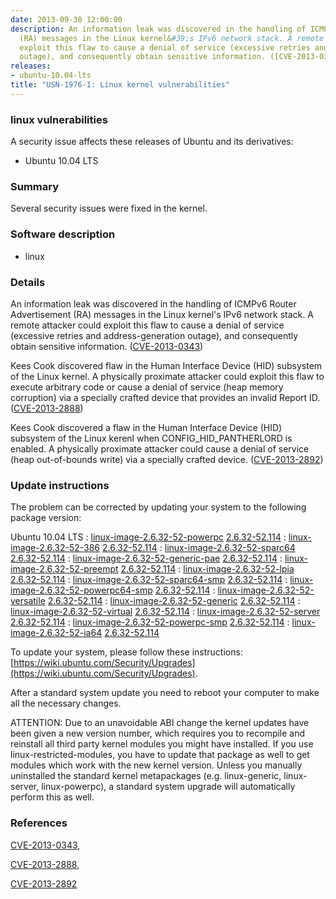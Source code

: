 ```yaml
---
date: 2013-09-30 12:00:00
description: An information leak was discovered in the handling of ICMPv6 Router Advertisement
  (RA) messages in the Linux kernel&#39;s IPv6 network stack. A remote attacker could
  exploit this flaw to cause a denial of service (excessive retries and address-generation
  outage), and consequently obtain sensitive information. ([CVE-2013-0343](http://people.ubuntu.com/~ubuntu-security/cve/CVE-2013-0343))
releases:
- ubuntu-10.04-lts
title: "USN-1976-1: Linux kernel vulnerabilities"
---
```


### linux vulnerabilities

A security issue affects these releases of Ubuntu and its derivatives:

* Ubuntu 10.04 LTS

### Summary

Several security issues were fixed in the kernel. 

### Software description

* linux 

### Details

An information leak was discovered in the handling of ICMPv6 Router Advertisement (RA) messages in the Linux kernel&#39;s IPv6 network stack. A remote attacker could exploit this flaw to cause a denial of service (excessive retries and address-generation outage), and consequently obtain sensitive information. ([CVE-2013-0343](http://people.ubuntu.com/~ubuntu-security/cve/CVE-2013-0343))

Kees Cook discovered flaw in the Human Interface Device (HID) subsystem of the Linux kernel. A physically proximate attacker could exploit this flaw to execute arbitrary code or cause a denial of service (heap memory corruption) via a specially crafted device that provides an invalid Report ID. ([CVE-2013-2888](http://people.ubuntu.com/~ubuntu-security/cve/CVE-2013-2888))

Kees Cook discovered a flaw in the Human Interface Device (HID) subsystem of the Linux kerenl when CONFIG_HID_PANTHERLORD is enabled. A physically proximate attacker could cause a denial of service (heap out-of-bounds write) via a specially crafted device. ([CVE-2013-2892](http://people.ubuntu.com/~ubuntu-security/cve/CVE-2013-2892)) 

### Update instructions

The problem can be corrected by updating your system to the following package version:

Ubuntu 10.04 LTS
 : [linux-image-2.6.32-52-powerpc](https://launchpad.net/ubuntu/+source/linux) <span> [2.6.32-52.114](https://launchpad.net/ubuntu/+source/linux/2.6.32-52.114) </span> 
 : [linux-image-2.6.32-52-386](https://launchpad.net/ubuntu/+source/linux) <span> [2.6.32-52.114](https://launchpad.net/ubuntu/+source/linux/2.6.32-52.114) </span> 
 : [linux-image-2.6.32-52-sparc64](https://launchpad.net/ubuntu/+source/linux) <span> [2.6.32-52.114](https://launchpad.net/ubuntu/+source/linux/2.6.32-52.114) </span> 
 : [linux-image-2.6.32-52-generic-pae](https://launchpad.net/ubuntu/+source/linux) <span> [2.6.32-52.114](https://launchpad.net/ubuntu/+source/linux/2.6.32-52.114) </span> 
 : [linux-image-2.6.32-52-preempt](https://launchpad.net/ubuntu/+source/linux) <span> [2.6.32-52.114](https://launchpad.net/ubuntu/+source/linux/2.6.32-52.114) </span> 
 : [linux-image-2.6.32-52-lpia](https://launchpad.net/ubuntu/+source/linux) <span> [2.6.32-52.114](https://launchpad.net/ubuntu/+source/linux/2.6.32-52.114) </span> 
 : [linux-image-2.6.32-52-sparc64-smp](https://launchpad.net/ubuntu/+source/linux) <span> [2.6.32-52.114](https://launchpad.net/ubuntu/+source/linux/2.6.32-52.114) </span> 
 : [linux-image-2.6.32-52-powerpc64-smp](https://launchpad.net/ubuntu/+source/linux) <span> [2.6.32-52.114](https://launchpad.net/ubuntu/+source/linux/2.6.32-52.114) </span> 
 : [linux-image-2.6.32-52-versatile](https://launchpad.net/ubuntu/+source/linux) <span> [2.6.32-52.114](https://launchpad.net/ubuntu/+source/linux/2.6.32-52.114) </span> 
 : [linux-image-2.6.32-52-generic](https://launchpad.net/ubuntu/+source/linux) <span> [2.6.32-52.114](https://launchpad.net/ubuntu/+source/linux/2.6.32-52.114) </span> 
 : [linux-image-2.6.32-52-virtual](https://launchpad.net/ubuntu/+source/linux) <span> [2.6.32-52.114](https://launchpad.net/ubuntu/+source/linux/2.6.32-52.114) </span> 
 : [linux-image-2.6.32-52-server](https://launchpad.net/ubuntu/+source/linux) <span> [2.6.32-52.114](https://launchpad.net/ubuntu/+source/linux/2.6.32-52.114) </span> 
 : [linux-image-2.6.32-52-powerpc-smp](https://launchpad.net/ubuntu/+source/linux) <span> [2.6.32-52.114](https://launchpad.net/ubuntu/+source/linux/2.6.32-52.114) </span> 
 : [linux-image-2.6.32-52-ia64](https://launchpad.net/ubuntu/+source/linux) <span> [2.6.32-52.114](https://launchpad.net/ubuntu/+source/linux/2.6.32-52.114) </span> 

To update your system, please follow these instructions: [https://wiki.ubuntu.com/Security/Upgrades](https://wiki.ubuntu.com/Security/Upgrades).

After a standard system update you need to reboot your computer to make all the necessary changes.

ATTENTION: Due to an unavoidable ABI change the kernel updates have been given a new version number, which requires you to recompile and reinstall all third party kernel modules you might have installed. If you use linux-restricted-modules, you have to update that package as well to get modules which work with the new kernel version. Unless you manually uninstalled the standard kernel metapackages (e.g. linux-generic, linux-server, linux-powerpc), a standard system upgrade will automatically perform this as well. 

### References

 [CVE-2013-0343](http://people.ubuntu.com/~ubuntu-security/cve/CVE-2013-0343), 

 [CVE-2013-2888](http://people.ubuntu.com/~ubuntu-security/cve/CVE-2013-2888), 

 [CVE-2013-2892](http://people.ubuntu.com/~ubuntu-security/cve/CVE-2013-2892)
